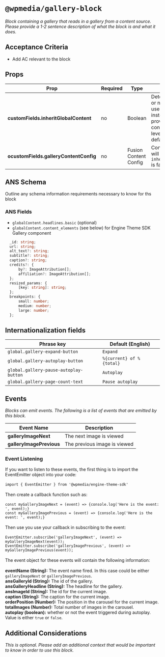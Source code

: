 # `@wpmedia/gallery-block`
_Block containing a gallery that reads in a gallery from a content source. Please provide a 1-2 sentence description of what the block is and what it does._

## Acceptance Criteria
- Add AC relevant to the block

## Props
| **Prop** | **Required** | **Type** | **Description** |
|---|---|---|---|
| **customFields.inheritGlobalContent** | no | Boolean | Determines whether or not the feature will use global content instead of the provided content config at the feature level. This is used by default. |
| **ocustomFields.galleryContentConfig** | no | Fusion Content Config | Content config that will be used if `inheritGlobalContent` is false. |

## ANS Schema
Outline any schema information requirements necessary to know for ths block

### ANS Fields
- `globalContent.headlines.basic` (optional)
- `globalContent.content_elements` (see below) for Engine Theme SDK Gallery component

```ts
  _id: string;
  url: string;
  alt_text?: string;
  subtitle?: string;
  caption?: string;
  credits?: {
      by?: ImageAttribution[];
      affiliation?: ImageAttribution[];
  };
  resized_params: {
      [key: string]: string;
  };
  breakpoints: {
      small: number;
      medium: number;
      large: number;
  };
```

## Internationalization fields
| Phrase key | Default (English) |
|---|---|
|`global.gallery-expand-button`|`Expand`|
|`global.gallery-autoplay-button`|`%{current} of %{total}`|
|`global.gallery-pause-autoplay-button`|`Autoplay`|
|`global.gallery-page-count-text`|`Pause autoplay`|

## Events
_Blocks can emit events. The following is a list of events that are emitted by this block._

| **Event Name** | **Description** |
|---|---|
| **galleryImageNext** | The next image is viewed |
| **galleryImagePrevious** | The previous image is viewed |

### Event Listening
If you want to listen to these events, the first thing is to import the EventEmitter object 
into your code:<br /><br />
`import { EventEmitter } from '@wpmedia/engine-theme-sdk'`
<br /><br />
Then create a callback function such as:
<br /><br />
`const myGalleryImageNext = (event) => {console.log('Here is the event: ', event);}`<br />
`const myGalleryImagePrevious = (event) => {console.log('Here is the event: ', event);}`
<br /><br />
Then use you use your callback in subscribing to the event:
<br /><br />
`EventEmitter.subscribe('galleryImageNext', (event) => myGalleryImageNext(event));`
`EventEmitter.subscribe('galleryImagePrevious', (event) => myGalleryImagePrevious(event));`
<br /><br />
The event object for these events will contain the following information:
<br /><br />
**eventName (String):** The event name fired.  In this case could be either `galleryImageNext` or `galleryImagePrevious`.<br />
**ansGalleryId (String):** The id of the gallery.<br />
**ansGalleryHeadline (String):** The headline for the gallery.<br />
**ansImageId (String):** The id for the current image.<br />
**caption (String):** The caption for the current image.<br />
**orderPosition (Number):** The position in the carousel for the current image.<br />
**totalImages (Number):** Total number of images in the carousel.<br />
**autoplay (boolean):** whether or not the event triggered during autoplay. Value is either `true` or `false`.<br />

## Additional Considerations
_This is optional. Please add an additional context that would be important to know in order to use this block._



